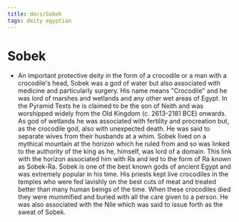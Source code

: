 ```yaml
---
title: docs/Sobek
tags: deity egyptian
---
```


# Sobek
- An important protective deity in the form of a crocodile or a man with a crocodile's head, Sobek was a god of water but also associated with medicine and particularly surgery. His name means "Crocodile" and he was lord of marshes and wetlands and any other wet areas of Egypt. In the Pyramid Texts he is claimed to be the son of Neith and was worshipped widely from the Old Kingdom (c. 2613-2181 BCE) onwards. As god of wetlands he was associated with fertility and procreation but, as the crocodile god, also with unexpected death. He was said to separate wives from their husbands at a whim. Sobek lived on a mythical mountain at the horizon which he ruled from and so was linked to the authority of the king as he, himself, was lord of a domain. This link with the horizon associated him with Ra and led to the form of Ra known as Sobek-Ra. Sobek is one of the best known gods of ancient Egypt and was extremely popular in his time. His priests kept live crocodiles in the temples who were fed lavishly on the best cuts of meat and treated better than many human beings of the time. When these crocodiles died they were mummified and buried with all the care given to a person. He was also associated with the Nile which was said to issue forth as the sweat of Sobek.